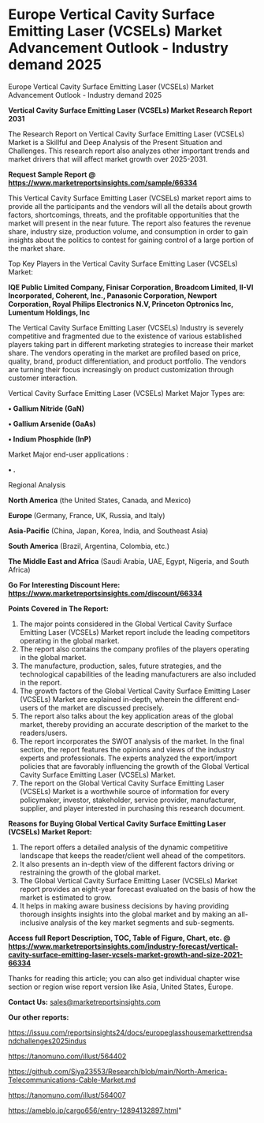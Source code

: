 # Europe Vertical Cavity Surface Emitting Laser (VCSELs) Market Advancement Outlook - Industry demand 2025
Europe Vertical Cavity Surface Emitting Laser (VCSELs) Market Advancement Outlook - Industry demand 2025

<strong>Vertical Cavity Surface Emitting Laser (VCSELs) Market Research Report 2031</strong>

The Research Report on Vertical Cavity Surface Emitting Laser (VCSELs) Market is a Skillful and Deep Analysis of the Present Situation and Challenges. This research report also analyzes other important trends and market drivers that will affect market growth over 2025-2031.

<strong>Request Sample Report @ <a href=https://www.marketreportsinsights.com/sample/66334>https://www.marketreportsinsights.com/sample/66334</a></strong>

This Vertical Cavity Surface Emitting Laser (VCSELs) market report aims to provide all the participants and the vendors will all the details about growth factors, shortcomings, threats, and the profitable opportunities that the market will present in the near future. The report also features the revenue share, industry size, production volume, and consumption in order to gain insights about the politics to contest for gaining control of a large portion of the market share.

Top Key Players in the Vertical Cavity Surface Emitting Laser (VCSELs) Market:

<strong>IQE Public Limited Company, Finisar Corporation, Broadcom Limited, II-VI Incorporated, Coherent, Inc., Panasonic Corporation, Newport Corporation, Royal Philips Electronics N.V, Princeton Optronics Inc, Lumentum Holdings, Inc</strong>

The Vertical Cavity Surface Emitting Laser (VCSELs) Industry is severely competitive and fragmented due to the existence of various established players taking part in different marketing strategies to increase their market share. The vendors operating in the market are profiled based on price, quality, brand, product differentiation, and product portfolio. The vendors are turning their focus increasingly on product customization through customer interaction.

Vertical Cavity Surface Emitting Laser (VCSELs) Market Major Types are:

<strong>• Gallium Nitride (GaN)

• Gallium Arsenide (GaAs)

• Indium Phosphide (InP)</strong>

Market Major end-user applications :

<strong>• .</strong>

Regional Analysis

</u><strong><b>North America</b></strong> (the United States, Canada, and Mexico)

<strong><b>Europe </b></strong>(Germany, France, UK, Russia, and Italy)

<strong><b>Asia-Pacific</b></strong> (China, Japan, Korea, India, and Southeast Asia)

<strong><b>South America</b></strong> (Brazil, Argentina, Colombia, etc.)

<strong><b>The Middle East and Africa</b></strong> (Saudi Arabia, UAE, Egypt, Nigeria, and South Africa)

<strong>Go For Interesting Discount Here: <a href=https://www.marketreportsinsights.com/discount/66334>https://www.marketreportsinsights.com/discount/66334</a></strong>

<strong>Points Covered in The Report:</strong>
<ol>
  <li>The major points considered in the Global Vertical Cavity Surface Emitting Laser (VCSELs) Market report include the leading competitors operating in the global market.</li>
  <li>The report also contains the company profiles of the players operating in the global market.</li>
  <li>The manufacture, production, sales, future strategies, and the technological capabilities of the leading manufacturers are also included in the report.</li>
  <li>The growth factors of the Global Vertical Cavity Surface Emitting Laser (VCSELs) Market are explained in-depth, wherein the different end-users of the market are discussed precisely.</li>
  <li>The report also talks about the key application areas of the global market, thereby providing an accurate description of the market to the readers/users.</li>
  <li>The report incorporates the SWOT analysis of the market. In the final section, the report features the opinions and views of the industry experts and professionals. The experts analyzed the export/import policies that are favorably influencing the growth of the Global Vertical Cavity Surface Emitting Laser (VCSELs) Market.</li>
  <li>The report on the Global Vertical Cavity Surface Emitting Laser (VCSELs) Market is a worthwhile source of information for every policymaker, investor, stakeholder, service provider, manufacturer, supplier, and player interested in purchasing this research document.</li>
</ol>
<strong>Reasons for Buying Global Vertical Cavity Surface Emitting Laser (VCSELs) Market Report:</strong>

<ol>
  <li>The report offers a detailed analysis of the dynamic competitive landscape that keeps the reader/client well ahead of the competitors.</li>
  <li>It also presents an in-depth view of the different factors driving or restraining the growth of the global market.</li>
  <li>The Global Vertical Cavity Surface Emitting Laser (VCSELs) Market report provides an eight-year forecast evaluated on the basis of how the market is estimated to grow.</li>
  <li>It helps in making aware business decisions by having providing thorough insights insights into the global market and by making an all-inclusive analysis of the key market segments and sub-segments.</li>
</ol>
<strong>Access full Report Description, TOC, Table of Figure, Chart, etc. @ <a href=https://www.marketreportsinsights.com/industry-forecast/vertical-cavity-surface-emitting-laser-vcsels-market-growth-and-size-2021-66334>https://www.marketreportsinsights.com/industry-forecast/vertical-cavity-surface-emitting-laser-vcsels-market-growth-and-size-2021-66334</a></strong>


Thanks for reading this article; you can also get individual chapter wise section or region wise report version like Asia, United States, Europe.

<strong>Contact Us:</strong>
sales@marketreportsinsights.com

<strong>Our other reports:</strong>

<a href=https://issuu.com/reportsinsights24/docs/europeglasshousemarkettrendsandchallenges2025indus>https://issuu.com/reportsinsights24/docs/europeglasshousemarkettrendsandchallenges2025indus</a>

<a href=https://tanomuno.com/illust/564402>https://tanomuno.com/illust/564402</a>

<a href=https://github.com/Siya23553/Research/blob/main/North-America-Telecommunications-Cable-Market.md>https://github.com/Siya23553/Research/blob/main/North-America-Telecommunications-Cable-Market.md</a>

<a href=https://tanomuno.com/illust/564007>https://tanomuno.com/illust/564007</a>

<a href=https://ameblo.jp/cargo656/entry-12894132897.html>https://ameblo.jp/cargo656/entry-12894132897.html</a>"

